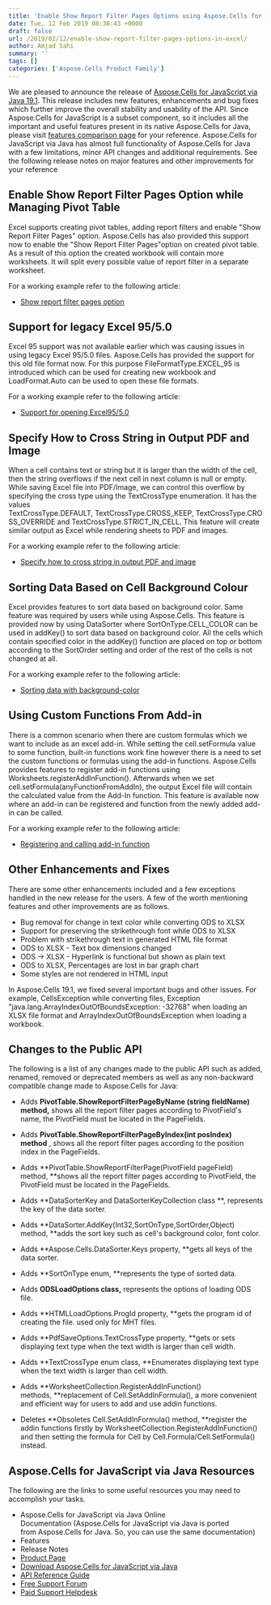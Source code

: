 ```yaml
---
title: 'Enable Show Report Filter Pages Options using Aspose.Cells for JavaScript via Java 19.1'
date: Tue, 12 Feb 2019 08:38:43 +0000
draft: false
url: /2019/02/12/enable-show-report-filter-pages-options-in-excel/
author: Amjad Sahi
summary: ''
tags: []
categories: ['Aspose.Cells Product Family']
---
```


We are pleased to announce the release of [Aspose.Cells for JavaScript via Java 19.1][1]. This release includes new features, enhancements and bug fixes which further improve the overall stability and usability of the API. Since Aspose.Cells for JavaScript is a subset component, so it includes all the important and useful features present in its native Aspose.Cells for Java, please visit [features comparison page][2] for your reference. Aspose.Cells for JavaScript via Java has almost full functionality of Aspose.Cells for Java with a few limitations, minor API changes and additional requirements. See the following release notes on major features and other improvements for your reference

## Enable Show Report Filter Pages Option while Managing Pivot Table

Excel supports creating pivot tables, adding report filters and enable "Show Report Filter Pages" option. Aspose.Cells has also provided this support now to enable the "Show Report Filter Pages"option on created pivot table. As a result of this option the created workbook will contain more worksheets. It will split every possible value of report filter in a separate worksheet.

For a working example refer to the following article:

*   [Show report filter pages option][3]

## Support for legacy Excel 95/5.0

Excel 95 support was not available earlier which was causing issues in using legacy Excel 95/5.0 files. Aspose.Cells has provided the support for this old file format now. For this purpose FileFormatType.EXCEL\_95 is introduced which can be used for creating new workbook and LoadFormat.Auto can be used to open these file formats.

For a working example refer to the following article:

*   [Support for opening Excel95/5.0][4]

## Specify How to Cross String in Output PDF and Image

When a cell contains text or string but it is larger than the width of the cell, then the string overflows if the next cell in next column is null or empty. While saving Excel file into PDF/Image, we can control this overflow by specifying the cross type using the TextCrossType enumeration. It has the values TextCrossType.DEFAULT, TextCrossType.CROSS\_KEEP, TextCrossType.CROSS\_OVERRIDE and TextCrossType.STRICT\_IN\_CELL. This feature will create similar output as Excel while rendering sheets to PDF and images.

For a working example refer to the following article:

*   [Specify how to cross string in output PDF and image][5]

## Sorting Data Based on Cell Background Colour

Excel provides features to sort data based on background color. Same feature was required by users while using Aspose.Cells. This feature is provided now by using DataSorter where SortOnType.CELL\_COLOR can be used in addKey() to sort data based on background color. All the cells which contain specified color in the addKey() function are placed on top or bottom according to the SortOrder setting and order of the rest of the cells is not changed at all.

For a working example refer to the following article:

*   [Sorting data with background-color][6]

## Using Custom Functions From Add-in

There is a common scenario when there are custom formulas which we want to include as an excel add-in. While setting the cell.setFormula value to some function, built-in functions work fine however there is a need to set the custom functions or formulas using the add-in functions. Aspose.Cells provides features to register add-in functions using Worksheets.registerAddInFunction(). Afterwards when we set cell.setFormula(anyFunctionFromAddIn), the output Excel file will contain the calculated value from the Add-In function. This feature is available now where an add-in can be registered and function from the newly added add-in can be called.

For a working example refer to the following article:

*   [Registering and calling add-in function][7]

## Other Enhancements and Fixes

There are some other enhancements included and a few exceptions handled in the new release for the users. A few of the worth mentioning features and other improvements are as follows.

*   Bug removal for change in text color while converting ODS to XLSX
*   Support for preserving the strikethrough font while ODS to XLSX
*   Problem with strikethrough text in generated HTML file format
*   ODS to XLSX - Text box dimensions changed
*   ODS -> XLSX - Hyperlink is functional but shown as plain text
*   ODS to XLSX, Percentages are lost in bar graph chart
*   Some styles are not rendered in HTML input

In Aspose.Cells 19.1, we fixed several important bugs and other issues. For example, CellsException while converting files, Exception "java.lang.ArrayIndexOutOfBoundsException: -32768" when loading an XLSX file format and ArrayIndexOutOfBoundsException when loading a workbook.

## Changes to the Public API

The following is a list of any changes made to the public API such as added, renamed, removed or deprecated members as well as any non-backward compatible change made to Aspose.Cells for Java:

*   Adds **PivotTable.ShowReportFilterPageByName (string fieldName) method,** shows all the report filter pages according to PivotField's name, the PivotField must be located in the PageFields.
*   Adds **PivotTable.ShowReportFilterPageByIndex(int posIndex) method** , shows all the report filter pages according to the position index in the PageFields.  
    
*   Adds **PivotTable.ShowReportFilterPage(PivotField pageField) method, **shows all the report filter pages according to PivotField, the PivotField must be located in the PageFields.
*   Adds **DataSorterKey and DataSorterKeyCollection class **, represents the key of the data sorter.
*   Adds **DataSorter.AddKey(Int32,SortOnType,SortOrder,Object) method, **adds the sort key such as cell's background color, font color.
*   Adds **Aspose.Cells.DataSorter.Keys property, **gets all keys of the data sorter.
*   Adds **SortOnType enum, **represents the type of sorted data.
*   Adds **ODSLoadOptions class,** represents the options of loading ODS file.
*   Adds **HTMLLoadOptions.ProgId property, **gets the program id of creating the file. used only for MHT files.
*   Adds **PdfSaveOptions.TextCrossType property, **gets or sets displaying text type when the text width is larger than cell width.
*   Adds **TextCrossType enum class, **Enumerates displaying text type when the text width is larger than cell width.
*   Adds **WorksheetCollection.RegisterAddInFunction() methods, **replacement of Cell.SetAddInFormula(), a more convenient and efficient way for users to add and use addin functions.
*   Deletes **Obsoletes Cell.SetAddInFormula() method, **register the addin functions firstly by WorksheetCollection.RegisterAddInFunction() and then setting the formula for Cell by Cell.Formula/Cell.SetFormula() instead.

## Aspose.Cells for JavaScript via Java Resources

The following are the links to some useful resources you may need to accomplish your tasks.

*   Aspose.Cells for JavaScript via Java Online Documentation (Aspose.Cells for JavaScript via Java is ported from Aspose.Cells for Java. So, you can use the same documentation)
*   Features
*   Release Notes
*   [Product Page][8]
*   [Download Aspose.Cells for JavaScript via Java][9]
*   [API Reference Guide][10] 
*   [Free Support Forum][11]
*   [Paid Support Helpdesk][12]




[1]: https://downloads.aspose.com/cells/javascript/new-releases/aspose.cells-for-javascript-via-java-19.1/
[2]: https://docs.aspose.com/display/cellsjava/Aspose.Cells+for+Node.js+via+Java+Features
[3]: https://docs.aspose.com/display/cellsjava/Show+Report+Filter+Pages+option
[4]: https://docs.aspose.com/display/cellsjava/Opening+Files+with+Different+Formats#OpeningFileswithDifferentFormats-OpeningMicrosoftExcel95/5.0Files
[5]: https://docs.aspose.com/display/cellsjava/Specify+how+to+cross+string+in+output+PDF+and+image
[6]: https://docs.aspose.com/display/cellsjava/Data+Sorting#DataSorting-Sortingdatawithbackgroundcolour
[7]: https://docs.aspose.com/display/cellsjava/Using+Formulas+or+Functions+to+Process+Data#UsingFormulasorFunctionstoProcessData-addin
[8]: https://www.aspose.com/products/cells/javascript
[9]: https://downloads.aspose.com/cells/javascript
[10]: https://apireference.aspose.com/javascript/cells
[11]: https://forum.aspose.com/c/cells
[12]: https://helpdesk.aspose.com/




